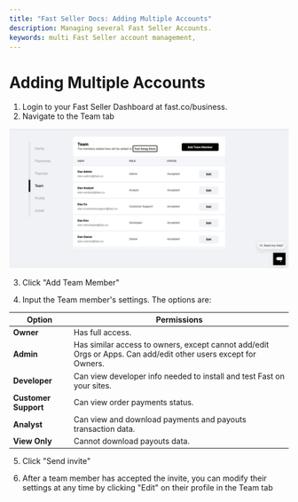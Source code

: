 ```yaml
---
title: "Fast Seller Docs: Adding Multiple Accounts"
description: Managing several Fast Seller Accounts.
keywords: multi Fast Seller account management,
---
```


# Adding Multiple Accounts

1. Login to your Fast Seller Dashboard at fast.co/business.
2. Navigate to the Team tab

<img src="./images/team.png"/>

3. Click "Add Team Member"

4. Input the Team member's settings. The options are:

| Option               | Permissions                                                                                                    |
| -------------------- | -------------------------------------------------------------------------------------------------------------- |
| **Owner**            | Has full access.                                                                                               |
| **Admin**            | Has similar access to owners, except cannot add/edit Orgs or Apps. Can add/edit other users except for Owners. |
| **Developer**        | Can view developer info needed to install and test Fast on your sites.                                         |
| **Customer Support** | Can view order payments status.                                                                                |
| **Analyst**          | Can view and download payments and payouts transaction data.                                                   |
| **View Only**        | Cannot download payouts data.                                                                                  |

5. Click "Send invite"

6. After a team member has accepted the invite, you can modify their settings at any time by clicking "Edit" on their profile in the Team tab
